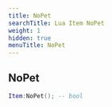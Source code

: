 ```yaml
---
title: NoPet
searchTitle: Lua Item NoPet
weight: 1
hidden: true
menuTitle: NoPet
---
```

## NoPet
```lua
Item:NoPet(); -- bool
```
